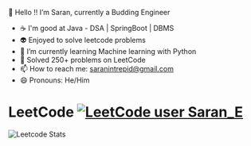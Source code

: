 <!-- ### Hi there 👋


**SaranE1/SaranE1** is a ✨ _special_ ✨ repository because its `README.md` (this file) appears on your GitHub profile. -->


🔭 Hello !!  I’m Saran, currently a Budding Engineer
- ☕ I'm good at Java - DSA | SpringBoot | DBMS
- 👽 Enjoyed to solve leetcode problems
- 🌱 I’m currently learning Machine learning with Python
- 💬 Solved 250+ problems on LeetCode
- 📫 How to reach me: saranintrepid@gmail.com
- 😄 Pronouns: He/Him

# LeetCode [![LeetCode user Saran_E](https://img.shields.io/badge/dynamic/json?style=for-the-badge&labelColor=black&color=%23ffa116&label=Solved&query=solved&url=https%3A%2F%2Fleetcode-badge.vercel.app%2Fapi%2Fusers%2FSaran_E&logo=leetcode&logoColor=yellow)](https://leetcode.com/Saran_E/)

![Leetcode Stats](https://leetcard.jacoblin.cool/Saran_E)

<!-- <img src="https://leetcode-badge-showcase.vercel.app/api?username=Saran_E&theme=dark" alt="LeetCode Badges" width="470" /> -->







